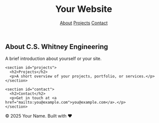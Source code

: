 <!-- index.html -->
<!DOCTYPE html>
<html lang="en">
<head>
  <meta charset="UTF-8" />
  <meta name="viewport" content="width=device-width, initial-scale=1.0" />
  <title>Your Website Name</title>
  <link rel="stylesheet" href="styles.css" />
</head>
<body>
  <header>
    <h1>Your Website</h1>
    <nav>
      <a href="#about">About</a>
      <a href="#projects">Projects</a>
      <a href="#contact">Contact</a>
    </nav>
  </header>

  <main>
    <section id="about">
      <h2>About C.S. Whitney Engineering</h2>
      <p>A brief introduction about yourself or your site.</p>
    </section>

    <section id="projects">
      <h2>Projects</h2>
      <p>A short overview of your projects, portfolio, or services.</p>
    </section>

    <section id="contact">
      <h2>Contact</h2>
      <p>Get in touch at <a href="mailto:you@example.com">you@example.com</a>.</p>
    </section>
  </main>

  <footer>
    <p>&copy; 2025 Your Name. Built with ♥</p>
  </footer>
</body>
</html>
